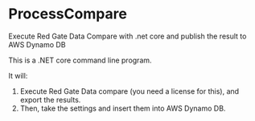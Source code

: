 # ProcessCompare
Execute Red Gate Data Compare with .net core and publish the result to AWS Dynamo DB

This is a .NET core command line program.

It will:

1.  Execute Red Gate Data compare (you need a license for this), and export the results.
2.  Then, take the settings and insert them into AWS Dynamo DB.

